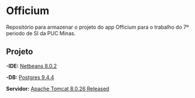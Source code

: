 # Officium
Repositório para armazenar o projeto do app Officium para o trabalho do 7º periodo de SI da PUC Minas.
## Projeto

__-IDE:__ [Netbeans 8.0.2](https://netbeans.org/downloads/index.html)

__-DB:__ [Postgres 9.4.4](http://www.postgresql.org/download/)

__Servidor:__ [Apache Tomcat 8.0.26 Released](http://tomcat.apache.org/)

